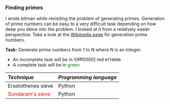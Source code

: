 ### Finding primes
I wrote bitman while revisiting the problem of generating primes. Generation of prime numbers can be easy to a very difficult task depending on how deep you delve into the problem. I looked at it from a relatively easier perspective. Take a look at the [Wikipedia page](https://en.wikipedia.org/wiki/Generation_of_primes) for generation prime numbers. 

**Task:** Generate prime numbers from 1 to N where N is an integer.
 
* An incomplete task will be in ![#ff0000] red `#ff0000`
* A complete task will be in <font color="green">green</font>

|*Technique*|*Programming language*|
|:----------|:------------------------|
|Erastothenes sieve|Python|
|<font color="red">Sundaram's sieve</font>|Python|
